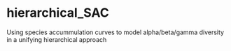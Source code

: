# hierarchical_SAC
Using species accummulation curves to model alpha/beta/gamma diversity in a unifying hierarchical approach
